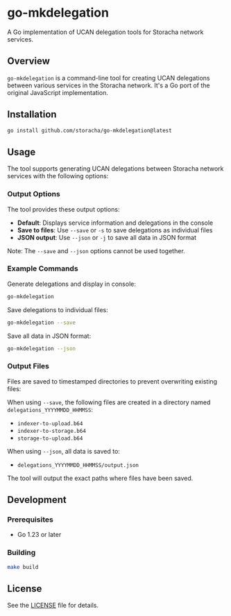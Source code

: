 # go-mkdelegation

A Go implementation of UCAN delegation tools for Storacha network services.

## Overview

`go-mkdelegation` is a command-line tool for creating UCAN delegations between various services in the Storacha network. It's a Go port of the original JavaScript implementation.

## Installation

```bash
go install github.com/storacha/go-mkdelegation@latest
```

## Usage

The tool supports generating UCAN delegations between Storacha network services with the following options:

### Output Options

The tool provides these output options:

- **Default**: Displays service information and delegations in the console
- **Save to files**: Use `--save` or `-s` to save delegations as individual files
- **JSON output**: Use `--json` or `-j` to save all data in JSON format

Note: The `--save` and `--json` options cannot be used together.

### Example Commands

Generate delegations and display in console:
```bash
go-mkdelegation
```

Save delegations to individual files:
```bash
go-mkdelegation --save
```

Save all data in JSON format:
```bash
go-mkdelegation --json
```

### Output Files

Files are saved to timestamped directories to prevent overwriting existing files:

When using `--save`, the following files are created in a directory named `delegations_YYYYMMDD_HHMMSS`:
- `indexer-to-upload.b64`
- `indexer-to-storage.b64`
- `storage-to-upload.b64`

When using `--json`, all data is saved to:
- `delegations_YYYYMMDD_HHMMSS/output.json`

The tool will output the exact paths where files have been saved.

## Development

### Prerequisites

- Go 1.23 or later

### Building

```bash
make build
```

## License

See the [LICENSE](LICENSE) file for details.
